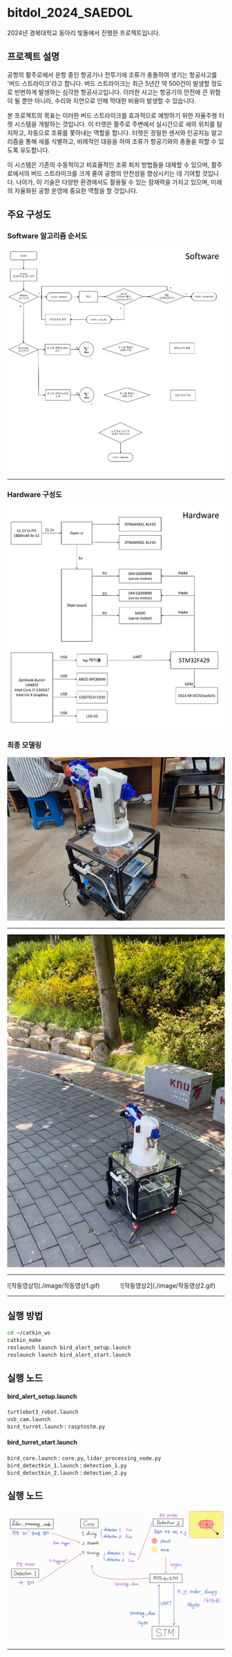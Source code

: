 
# bitdol_2024_SAEDOL
2024년 경북대학교 동아리 빛돌에서 진행한 프로젝트입니다.
## 프로젝트 설명
공항의 활주로에서 운항 중인 항공기나 전투기에 조류가 충돌하여 생기는 항공사고를 '버드 스트라이크'라고 합니다. 버드 스트라이크는 최근 5년간 약 500건이 발생할 정도로 빈번하게 발생하는 심각한 항공사고입니다. 이러한 사고는 항공기의 안전에 큰 위협이 될 뿐만 아니라, 수리와 지연으로 인해 막대한 비용이 발생할 수 있습니다.

본 프로젝트의 목표는 이러한 버드 스트라이크를 효과적으로 예방하기 위한 자율주행 터렛 시스템을 개발하는 것입니다. 이 터렛은 활주로 주변에서 실시간으로 새의 위치를 탐지하고, 자동으로 조류를 쫓아내는 역할을 합니다. 터렛은 정밀한 센서와 인공지능 알고리즘을 통해 새를 식별하고, 비례적인 대응을 하여 조류가 항공기와의 충돌을 피할 수 있도록 유도합니다.

이 시스템은 기존의 수동적이고 비효율적인 조류 퇴치 방법들을 대체할 수 있으며, 활주로에서의 버드 스트라이크를 크게 줄여 공항의 안전성을 향상시키는 데 기여할 것입니다. 나아가, 이 기술은 다양한 환경에서도 활용될 수 있는 잠재력을 가지고 있으며, 미래의 자율화된 공항 운영에 중요한 역할을 할 것입니다. 


## 주요 구성도
### Software 알고리즘 순서도
![Software 구성도](./image/software구성도.png)
***
### Hardware 구성도
![Hardware 구성도](./image/hardware구성도.png)

### 최종 모델링
![최종모델1](./image/완성사진1.jpg)
***
![최종모델2](./image/완성사진2(야외).jpg)
***
<div style="display: flex; justify-content: space-between;">
  <div style="width: 48%;">
    ![작동영상1](./image/작동영상1.gif)
  </div>
  <div style="width: 48%;">
    ![작동영상2](./image/작동영상2.gif)
  </div>
</div>

***
## 실행 방법
```sh
cd ~/catkin_ws
catkin_make
roslaunch launch bird_alert_setup.launch
roslaunch launch bird_alert_start.launch
```

## 실행 노드
#### **bird_alert_setup.launch**
 `turtlebot3_robot.launch`\
 `usb_cam.launch`\
 `bird_turret.launch` : `rasptostm.py`
#### **bird_turret_start.launch**
`bird_core.launch` : `core.py`, `lidar_processing_node.py`\
`bird_detectkin_1.launch` : `detection_1.py`\
`bird_detectkin_2.launch` : `detection_2.py`


## 실행 노드
![노드정리](./image/노드%20정리.jpg)
***